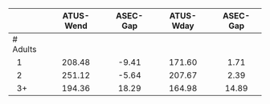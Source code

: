 
|                      |    ATUS-Wend |     ASEC-Gap |    ATUS-Wday |     ASEC-Gap |
| -------------------- | :----------: | :----------: | :----------: | :----------: |
| # Adults             |              |              |              |              |
| &nbsp;&nbsp;1        |       208.48 |        -9.41 |       171.60 |         1.71 |
| &nbsp;&nbsp;2        |       251.12 |        -5.64 |       207.67 |         2.39 |
| &nbsp;&nbsp;3+       |       194.36 |        18.29 |       164.98 |        14.89 |

